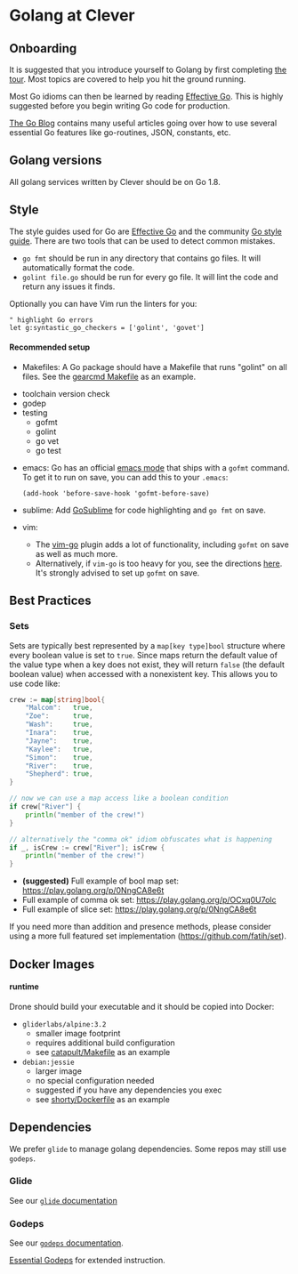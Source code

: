 # Golang at Clever

## Onboarding

It is suggested that you introduce yourself to Golang by first completing [the tour](https://tour.golang.org/welcome/1).
Most topics are covered to help you hit the ground running.

Most Go idioms can then be learned by reading [Effective Go](https://golang.org/doc/effective_go.html).
This is highly suggested before you begin writing Go code for production.

[The Go Blog](http://blog.golang.org/) contains many useful articles going over how to use several essential Go features like go-routines, JSON, constants, etc.


## Golang versions

All golang services written by Clever should be on Go 1.8.

## Style

The style guides used for Go are [Effective Go](http://golang.org/doc/effective_go.html) and the community [Go style guide](https://code.google.com/p/go-wiki/wiki/CodeReviewComments). There are two tools that can be used to detect common mistakes.

* `go fmt` should be run in any directory that contains go files. It will automatically format the code.
* `golint file.go` should be run for every go file. It will lint the code and return any issues it finds.

Optionally you can have Vim run the linters for you:

```vim
" highlight Go errors
let g:syntastic_go_checkers = ['golint', 'govet']
```


#### Recommended setup

* Makefiles: A Go package should have a Makefile that runs "golint" on all files. See the [gearcmd Makefile](https://github.com/Clever/gearcmd/blob/master/Makefile) as an example.

- toolchain version check
- godep
- testing
  - gofmt
  - golint
  - go vet
  - go test

* emacs: Go has an official [emacs mode](http://golang.org/misc/emacs/go-mode.el) that ships with a `gofmt` command. To get it to run on save, you can add this to your `.emacs`:

    ```
    (add-hook 'before-save-hook 'gofmt-before-save)
    ```

* sublime: Add [GoSublime](https://github.com/DisposaBoy/GoSublime) for code highlighting and `go fmt` on save.

* vim:
    * The [vim-go](https://github.com/fatih/vim-go) plugin adds a lot of functionality, including `gofmt` on save as well as much more.
    * Alternatively, if `vim-go` is too heavy for you, see the directions [here](https://github.com/golang/go/wiki/IDEsAndTextEditorPlugins). It's strongly advised to set up `gofmt` on save.


## Best Practices

### Sets

Sets are typically best represented by a `map[key type]bool` structure where every boolean value is set to `true`.
Since maps return the default value of the value type when a key does not exist, they will return `false` (the default boolean value) when accessed with a nonexistent key.
This allows you to use code like:

```go
crew := map[string]bool{
    "Malcom":   true,
    "Zoe":      true,
    "Wash":     true,
    "Inara":    true,
    "Jayne":    true,
    "Kaylee":   true,
    "Simon":    true,
    "River":    true,
    "Shepherd": true,
}

// now we can use a map access like a boolean condition
if crew["River"] {
    println("member of the crew!")
}

// alternatively the "comma ok" idiom obfuscates what is happening
if _, isCrew := crew["River"]; isCrew {
    println("member of the crew!")
}
```

- **(suggested)** Full example of bool map set: https://play.golang.org/p/0NngCA8e6t
- Full example of comma ok set: https://play.golang.org/p/OCxq0U7olc
- Full example of slice set: https://play.golang.org/p/0NngCA8e6t

If you need more than addition and presence methods, please consider using a more full featured set implementation (https://github.com/fatih/set).




## Docker Images

#### runtime

Drone should build your executable and it should be copied into Docker:

- `gliderlabs/alpine:3.2`
  - smaller image footprint
  - requires additional build configuration
  - see [catapult/Makefile](https://github.com/Clever/catapult/blob/master/Makefile) as an example
- `debian:jessie`
  - larger image
  - no special configuration needed
  - suggested if you have any dependencies you exec
  - see [shorty/Dockerfile](https://github.com/Clever/shorty/blob/master/Dockerfile) as an example

## Dependencies

We prefer `glide` to manage golang dependencies.
Some repos may still use `godeps`.

### Glide

See our [`glide` documentation](./glide.md)

### Godeps

See our [`godeps` documentation](./godep.md).

[Essential Godeps](https://docs.google.com/a/clever.com/document/d/1YZg2S7v1bir3MG1YvswAD2Y0KrsuDr-NCr6pPG2ycEM/edit?usp=sharing) for extended instruction.

